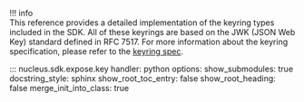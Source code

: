 !!! info  
    This reference provides a detailed implementation of the keyring types included in the SDK. All of these keyrings are based on the JWK (JSON Web Key) standard defined in RFC 7517. For more information about the keyring specification, please refer to the [keyring spec](./types.md).

::: nucleus.sdk.expose.key
    handler: python
    options:
      show_submodules: true
      docstring_style: sphinx
      show_root_toc_entry: false
      show_root_heading: false
      merge_init_into_class: true
